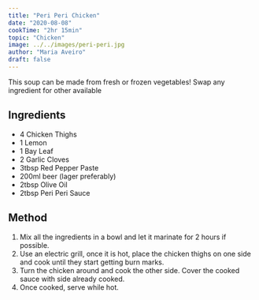 ```yaml
---
title: "Peri Peri Chicken"
date: "2020-08-08"
cookTime: "2hr 15min"
topic: "Chicken"
image: ../../images/peri-peri.jpg
author: "Maria Aveiro"
draft: false
---
```


This soup can be made from fresh or frozen vegetables!
Swap any ingredient for other available

## Ingredients

- 4 Chicken Thighs
- 1 Lemon
- 1 Bay Leaf
- 2 Garlic Cloves
- 3tbsp Red Pepper Paste
- 200ml beer (lager preferably)
- 2tbsp Olive Oil
- 2tbsp Peri Peri Sauce

## Method

1. Mix all the ingredients in a bowl and let it marinate for 2 hours if possible.
2. Use an electric grill, once it is hot, place the chicken thighs on one side and cook until they start getting burn marks.
3. Turn the chicken around and cook the other side. Cover the cooked sauce with side already cooked.
4. Once cooked, serve while hot.
